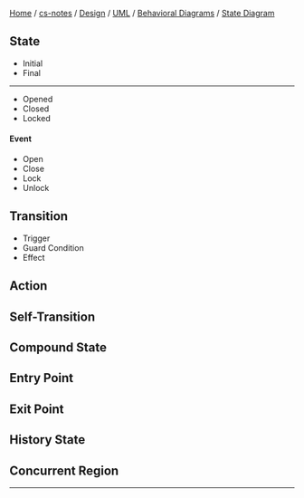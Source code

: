 [Home](https://mengxianbin.github.io) /
[cs-notes](https://mengxianbin.github.io/cs-notes/content) /
[Design](https://mengxianbin.github.io/cs-notes/content/Design) /
[UML](https://mengxianbin.github.io/cs-notes/content/Design/UML) /
[Behavioral Diagrams](https://mengxianbin.github.io/cs-notes/content/Design/UML/Behavioral%20Diagrams) /
[State Diagram](https://mengxianbin.github.io/cs-notes/content/Design/UML/Behavioral%20Diagrams/State%20Diagram)

## State

* Initial
* Final

---

* Opened
* Closed
* Locked

#### Event

* Open
* Close
* Lock
* Unlock

## Transition

* Trigger
* Guard Condition
* Effect

## Action

## Self-Transition

## Compound State

## Entry Point

## Exit Point

## History State

## Concurrent Region

---
